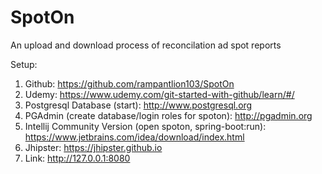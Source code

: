 # SpotOn
An upload and download process of reconcilation ad spot reports

Setup:

1. Github: https://github.com/rampantlion103/SpotOn
2. Udemy: https://www.udemy.com/git-started-with-github/learn/#/
3. Postgresql Database (start): http://www.postgresql.org
4. PGAdmin (create database/login roles for spoton): http://pgadmin.org 
5. Intellij Community Version (open spoton, spring-boot:run): https://www.jetbrains.com/idea/download/index.html
6. Jhipster: https://jhipster.github.io
7. Link: http://127.0.0.1:8080
